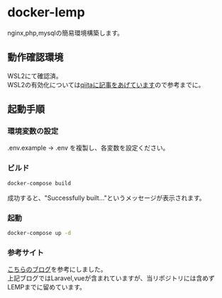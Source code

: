 # docker-lemp
nginx,php,mysqlの簡易環境構築します。

## 動作確認環境
WSL2にて確認済。  
WSL2の有効化については[qiitaに記事をあげています](https://qiita.com/D-PONTARO/items/b2fc28ab68d694646e0f)ので参考までに。

## 起動手順
### 環境変数の設定
.env.example -> .env を複製し、各変数を設定ください。

### ビルド 
```bash
docker-compose build
```

成功すると、"Successfully built…"というメッセージが表示されます。

### 起動
```bash
docker-compose up -d
```

### 参考サイト
[こちらのブログ](https://yutaro-blog.net/2021/04/28/docker-laravel-vuejs-1/)を参考にしました。  
上記ブログではLaravel,vueが含まれていますが、当リポジトリには含めずLEMPまでに留めています。
